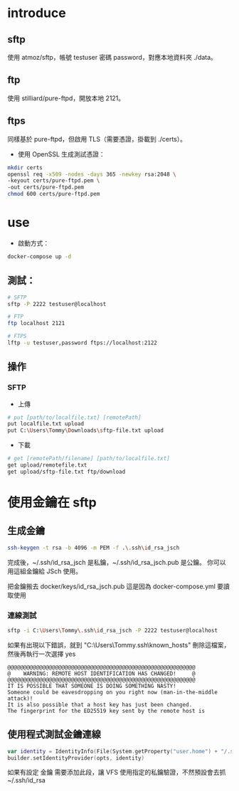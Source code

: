 # introduce

## sftp
使用 atmoz/sftp，帳號 testuser 密碼 password，對應本地資料夾 ./data。

## ftp
使用 stilliard/pure-ftpd，開放本地 2121。

## ftps
同樣基於 pure-ftpd，但啟用 TLS（需要憑證，掛載到 ./certs）。

- 使用 OpenSSL 生成測試憑證：
```bash
mkdir certs
openssl req -x509 -nodes -days 365 -newkey rsa:2048 \
-keyout certs/pure-ftpd.pem \
-out certs/pure-ftpd.pem
chmod 600 certs/pure-ftpd.pem
```

# use
- 啟動方式：
```bash
docker-compose up -d
```

## 測試：
```bash
# SFTP
sftp -P 2222 testuser@localhost

# FTP
ftp localhost 2121

# FTPS
lftp -u testuser,password ftps://localhost:2122
```

## 操作

### SFTP
- 上傳
```bash
# put [path/to/localfile.txt] [remotePath]
put localfile.txt upload
put C:\Users\Tommy\Downloads\sftp-file.txt upload
```
- 下載
```bash
# get [remotePath/filename] [path/to/localfile.txt]
get upload/remotefile.txt
get upload/sftp-file.txt ftp/download
```

# 使用金鑰在 sftp
## 生成金鑰
```bash
ssh-keygen -t rsa -b 4096 -m PEM -f .\.ssh\id_rsa_jsch
```

完成後，~/.ssh/id_rsa_jsch 是私鑰，~/.ssh/id_rsa_jsch.pub 是公鑰。
你可以用這組金鑰給 JSch 使用。

把金鑰搬去 docker/keys/id_rsa_jsch.pub 這是因為 docker-compose.yml 要讀取使用

### 連線測試
```bash
sftp -i C:\Users\Tommy\.ssh\id_rsa_jsch -P 2222 testuser@localhost
```

如果有出現以下錯誤，就到 "C:\Users\Tommy\.ssh\known_hosts" 刪除這檔案，然後再執行一次選擇 yes

```text
@@@@@@@@@@@@@@@@@@@@@@@@@@@@@@@@@@@@@@@@@@@@@@@@@@@@@@@@@@@
@    WARNING: REMOTE HOST IDENTIFICATION HAS CHANGED!     @
@@@@@@@@@@@@@@@@@@@@@@@@@@@@@@@@@@@@@@@@@@@@@@@@@@@@@@@@@@@
IT IS POSSIBLE THAT SOMEONE IS DOING SOMETHING NASTY!
Someone could be eavesdropping on you right now (man-in-the-middle attack)!
It is also possible that a host key has just been changed.
The fingerprint for the ED25519 key sent by the remote host is
```

## 使用程式測試金鑰連線
```kotlin
var identity = IdentityInfo(File(System.getProperty("user.home") + "/.ssh/id_rsa_jsch"))
builder.setIdentityProvider(opts, identity)
```

如果有設定 金鑰 需要添加此段，讓 VFS 使用指定的私鑰驗證，不然預設會去抓 ~/.ssh/id_rsa